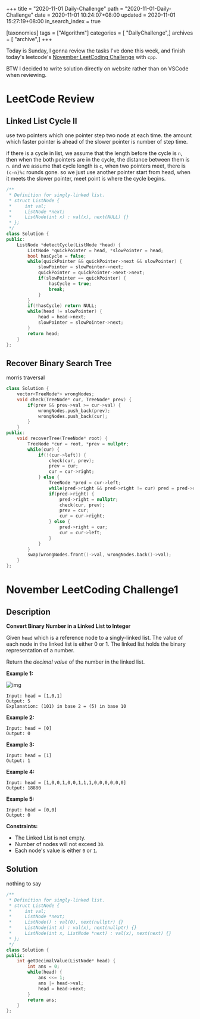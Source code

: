 +++
title = "2020-11-01 Daily-Challenge"
path = "2020-11-01-Daily-Challenge"
date = 2020-11-01 10:24:07+08:00
updated = 2020-11-01 15:27:19+08:00
in_search_index = true

[taxonomies]
tags = ["Algorithm"]
categories = [ "DailyChallenge",]
archives = [ "archive",]
+++

Today is Sunday, I gonna review the tasks I've done this week, and finish today's leetcode's [November LeetCoding Challenge](https://leetcode.com/explore/challenge/card/november-leetcoding-challenge/564/week-1-november-1st-november-7th/3516/) with `cpp`.

BTW I decided to write solution directly on website rather than on VSCode when reviewing.

<!-- more -->

# LeetCode Review

## Linked List Cycle II

use two pointers which one pointer step two node at each time. the amount which faster pointer is ahead of the slower pointer is number of step time.

if there is a cycle in list, we assume that the length before the cycle is `n`, then when the both pointers are in the cycle, the distance between them is `n`. and we assume that cycle length is `c`, when two pointers meet, there is `(c-n)%c` rounds gone. so we just use another pointer start from head, when it meets the slower pointer, meet point is where the cycle begins.

``` cpp
/**
 * Definition for singly-linked list.
 * struct ListNode {
 *     int val;
 *     ListNode *next;
 *     ListNode(int x) : val(x), next(NULL) {}
 * };
 */
class Solution {
public:
    ListNode *detectCycle(ListNode *head) {
        ListNode *quickPointer = head, *slowPointer = head;
        bool hasCycle = false;
        while(quickPointer && quickPointer->next && slowPointer) {
            slowPointer = slowPointer->next;
            quickPointer = quickPointer->next->next;
            if(slowPointer == quickPointer) {
                hasCycle = true;
                break;
            }
        }
        if(!hasCycle) return NULL;
        while(head != slowPointer) {
            head = head->next;
            slowPointer = slowPointer->next;
        }
        return head;
    }
};
```

## Recover Binary Search Tree

morris traversal

``` cpp
class Solution {
    vector<TreeNode*> wrongNodes;
    void check(TreeNode* cur, TreeNode* prev) {
        if(prev && prev->val >= cur->val) {
            wrongNodes.push_back(prev);
            wrongNodes.push_back(cur);
        }
    }
public:
    void recoverTree(TreeNode* root) {
        TreeNode *cur = root, *prev = nullptr;
        while(cur) {
            if(!(cur->left)) {
                check(cur, prev);
                prev = cur;
                cur = cur->right;
            } else {
                TreeNode *pred = cur->left;
                while(pred->right && pred->right != cur) pred = pred->right;
                if(pred->right) {
                    pred->right = nullptr;
                    check(cur, prev);
                    prev = cur;
                    cur = cur->right;
                } else {
                    pred->right = cur;
                    cur = cur->left;
                }
            }
        }
        swap(wrongNodes.front()->val, wrongNodes.back()->val);
    }
};
```

# November LeetCoding Challenge1

## Description

**Convert Binary Number in a Linked List to Integer**

Given `head` which is a reference node to a singly-linked list. The value of each node in the linked list is either 0 or 1. The linked list holds the binary representation of a number.

Return the *decimal value* of the number in the linked list.

**Example 1:**

![img](https://assets.leetcode.com/uploads/2019/12/05/graph-1.png)

```
Input: head = [1,0,1]
Output: 5
Explanation: (101) in base 2 = (5) in base 10
```

**Example 2:**

```
Input: head = [0]
Output: 0
```

**Example 3:**

```
Input: head = [1]
Output: 1
```

**Example 4:**

```
Input: head = [1,0,0,1,0,0,1,1,1,0,0,0,0,0,0]
Output: 18880
```

**Example 5:**

```
Input: head = [0,0]
Output: 0
```

**Constraints:**

- The Linked List is not empty.
- Number of nodes will not exceed `30`.
- Each node's value is either `0` or `1`.

## Solution

nothing to say

``` cpp
/**
 * Definition for singly-linked list.
 * struct ListNode {
 *     int val;
 *     ListNode *next;
 *     ListNode() : val(0), next(nullptr) {}
 *     ListNode(int x) : val(x), next(nullptr) {}
 *     ListNode(int x, ListNode *next) : val(x), next(next) {}
 * };
 */
class Solution {
public:
    int getDecimalValue(ListNode* head) {
        int ans = 0;
        while(head) {
            ans <<= 1;
            ans |= head->val;
            head = head->next;
        }
        return ans;
    }
};
```